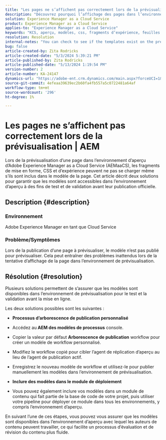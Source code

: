 ```yaml
---
title: "Les pages ne s’affichent pas correctement lors de la prévisualisation | AEM"
description: "Découvrez pourquoi l’affichage des pages dans l’environnement de prévisualisation dans Adobe Experience Manager as a Cloud Service n’affiche pas correctement les pages."
solution: Experience Manager as a Cloud Service
product: Experience Manager as a Cloud Service
applies-to: "Experience Manager as a Cloud Service"
keywords: "KCS, aperçu, modèles, css, fragments d’expérience, feuilles de style, publication, AEM, Experience Manager, AEMaaCS"
resolution: Resolution
internal-notes: "You can check to see if the templates exist on the preview server by port forwarding to the preview pod, and then using URL's like this to determine what templates exist: http://localhost:8881/conf/wknd/settings/wcm/templates.7.json"
bug: false
article-created-by: Zita Rodricks
article-created-date: "5/3/2024 5:39:21 PM"
article-published-by: Zita Rodricks
article-published-date: "5/13/2024 1:19:54 PM"
version-number: 2
article-number: KA-24147
dynamics-url: "https://adobe-ent.crm.dynamics.com/main.aspx?forceUCI=1&pagetype=entityrecord&etn=knowledgearticle&id=bda9b10f-7409-ef11-9f8a-6045bd026dc7"
source-git-commit: 4efeaa39639ec2b60fa4fb557a5c0722481a64af
workflow-type: tm+mt
source-wordcount: '296'
ht-degree: 1%

---
```


# Les pages ne s’affichent pas correctement lors de la prévisualisation | AEM


Lors de la prévisualisation d’une page dans l’environnement d’aperçu d’Adobe Experience Manager as a Cloud Service (AEMaaCS), les fragments de mise en forme, CSS et d’expérience peuvent ne pas se charger même s’ils sont inclus dans le modèle de la page. Cet article décrit deux solutions pour garantir que les modèles sont accessibles dans l’environnement d’aperçu à des fins de test et de validation avant leur publication officielle.

## Description {#description}


### <b>Environnement</b>

Adobe Experience Manager en tant que Cloud Service



### <b>Problème/Symptômes</b>

Lors de la publication d’une page à prévisualiser, le modèle n’est pas publié pour prévisualiser. Cela peut entraîner des problèmes inattendus lors de la tentative d’affichage de la page dans l’environnement de prévisualisation.


## Résolution {#resolution}


Plusieurs solutions permettent de s’assurer que les modèles sont disponibles dans l’environnement de prévisualisation pour le test et la validation avant la mise en ligne.

Les deux solutions possibles sont les suivantes :

- <b>Processus d’arborescence de publication personnalisé</b>
- Accédez au<b> AEM des modèles de processus</b> console.
- Copier la valeur par défaut <b>Arborescence de publication</b> workflow pour créer un modèle de workflow personnalisé.
- Modifiez le workflow copié pour cibler l’agent de réplication d’aperçu au lieu de l’agent de publication actif.
- Enregistrez le nouveau modèle de workflow et utilisez-le pour publier manuellement les modèles dans l’environnement de prévisualisation.




- <b>Inclure des modèles dans le module de déploiement</b>
- Vous pouvez également inclure vos modèles dans un module de contenu qui fait partie de la base de code de votre projet, puis utiliser votre pipeline pour déployer ce module dans tous les environnements, y compris l’environnement d’aperçu.


En suivant l’une de ces étapes, vous pouvez vous assurer que les modèles sont disponibles dans l’environnement d’aperçu avec lequel les auteurs de contenu peuvent travailler, ce qui facilite un processus d’évaluation et de révision du contenu plus fluide.
